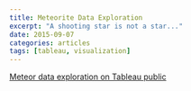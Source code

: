 ```yaml
---
title: Meteorite Data Exploration
excerpt: "A shooting star is not a star..."
date: 2015-09-07
categories: articles
tags: [tableau, visualization]
---
```


[Meteor data exploration on Tableau public](https://public.tableau.com/views/AnExplorationofMeteoriteData/MeteoriteStory?:embed=y&:display_count=yes)
